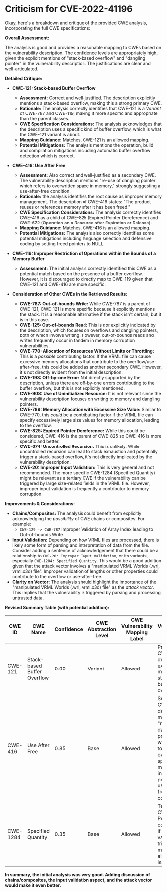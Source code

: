 # Criticism for CVE-2022-41196

Okay, here's a breakdown and critique of the provided CWE analysis, incorporating the full CWE specifications:

**Overall Assessment:**

The analysis is good and provides a reasonable mapping to CWEs based on the vulnerability description. The confidence levels are appropriately high, given the explicit mentions of "stack-based overflow" and "dangling pointer" in the vulnerability description. The justifications are clear and well-articulated.

**Detailed Critique:**

*   **CWE-121: Stack-based Buffer Overflow**
    *   **Assessment:** Correct and well-justified. The description explicitly mentions a stack-based overflow, making this a strong primary CWE.
    *   **Rationale:** The analysis correctly identifies that CWE-121 is a *Variant* of CWE-787 and CWE-119, making it more specific and appropriate than the parent classes.
    *   **CWE Specification Considerations:**  The analysis acknowledges that the description uses a specific kind of buffer overflow, which is what the CWE-121 variant is about.
    *   **Mapping Guidance:** Matches. CWE-121 is an allowed mapping.
    *   **Potential Mitigations:** The analysis mentions the operation, build and compilation mitigations including automatic buffer overflow detection which is correct.

*   **CWE-416: Use After Free**
    *   **Assessment:** Also correct and well-justified as a secondary CWE. The vulnerability description mentions "re-use of dangling pointer which refers to overwritten space in memory," strongly suggesting a use-after-free condition.
    *   **Rationale:** the analysis identifies the root cause as improper memory management. The description of CWE-416 states: "The product reuses or references memory after it has been freed."
    *   **CWE Specification Considerations:** The analysis correctly identifies CWE-416 as a child of CWE-825 (Expired Pointer Dereference) and CWE-672 (Operation on a Resource after Expiration or Release).
    *   **Mapping Guidance:** Matches. CWE-416 is an allowed mapping.
    *   **Potential Mitigations:** The analysis also correctly identifies some potential mitigations including language selection and defensive coding by setting freed pointers to NULL.

*   **CWE-119: Improper Restriction of Operations within the Bounds of a Memory Buffer**
    *   **Assessment:** The initial analysis correctly identified this CWE as a potential match based on the presence of a buffer overflow. However, it is discouraged to directly map to CWE-119 given that CWE-121 and CWE-416 are more specific.

*   **Consideration of Other CWEs in the Retrieved Results:**
    *   **CWE-787: Out-of-bounds Write:** While CWE-787 is a parent of CWE-121, CWE-121 is more specific because it explicitly mentions the stack. It is a reasonable alternative if the stack isn't certain, but it is in this case.
    *   **CWE-125: Out-of-bounds Read:** This is *not* explicitly indicated by the description, which focuses on overflows and dangling pointers, both of which involve writing. However, out-of-bounds reads and writes frequently occur in tandem in memory corruption vulnerabilities.
    *   **CWE-770: Allocation of Resources Without Limits or Throttling:** This is a *possible* contributing factor. If the VRML file can cause excessive memory allocations that contribute to the overflow/use-after-free, this could be added as another secondary CWE. However, it's not directly evident from the initial description.
    *   **CWE-193: Off-by-one Error:** Not directly supported by the description, unless there are off-by-one errors contributing to the buffer overflow, but this is not explicitly mentioned.
    *   **CWE-908: Use of Uninitialized Resource:** It is not relevant since the vulnerability description focuses on writing to memory and dangling pointers.
    *   **CWE-789: Memory Allocation with Excessive Size Value:** Similar to CWE-770, this *could* be a contributing factor if the VRML file can specify excessively large size values for memory allocation, leading to the overflow.
    *   **CWE-825: Expired Pointer Dereference:** While this could be considered, CWE-416 is the parent of CWE-825 so CWE-416 is more specific and better.
    *   **CWE-674: Uncontrolled Recursion:** This is unlikely. While uncontrolled recursion can lead to stack exhaustion and potentially trigger a stack-based overflow, it's not directly implicated by the vulnerability description.
    *   **CWE-20: Improper Input Validation:** This is very general and not recommended. The more specific CWE-1284 (Specified Quantity) might be relevant as a tertiary CWE if the vulnerability can be triggered by large size-related fields in the VRML file. However, improper input validation is frequently a contributor to memory corruption.

**Improvements & Considerations:**

*   **Chains/Composites:** The analysis could benefit from explicitly acknowledging the *possibility* of CWE chains or composites. For example:
    *   `CWE-129 -> CWE-787` Improper Validation of Array Index leading to Out-of-bounds Write
*   **Input Validation:** Depending on how VRML files are processed, there is likely some form of parsing and interpretation of data from the file. Consider adding a sentence of acknowledgement that there could be a relationship to `CWE-20: Improper Input Validation`, or its variants, especially `CWE-1284: Specified Quantity`. This would be a good addition given that the attack vector involves a "manipulated VRML Worlds (.wrl, vrml.x3d) file".  Improper validation of lengths or other properties could contribute to the overflow or use-after-free.
*   **Clarity on Vector:** The analysis should highlight the importance of the "manipulated VRML Worlds (.wrl, vrml.x3d) file" as the *attack vector*. This implies that the vulnerability is triggered by parsing and processing untrusted data.

**Revised Summary Table (with potential addition):**

| CWE ID  | CWE Name                             | Confidence | CWE Abstraction Level | CWE Vulnerability Mapping Label | CWE-Vulnerability Mapping Notes                                                                                                                                                                                                                                                           |
| ------- | ------------------------------------ | ---------- | --------------------- | ------------------------------- | --------------------------------------------------------------------------------------------------------------------------------------------------------------------------------------------------------------------------------------------------------------------------------------------- |
| CWE-121 | Stack-based Buffer Overflow          | 0.90       | Variant               | Allowed                         | Primary CWE. The description explicitly mentions a stack-based buffer overflow.                                                                                                                                                                                                                  |
| CWE-416 | Use After Free                       | 0.85       | Base                  | Allowed                         | Secondary CWE. The description mentions "re-use of dangling pointer which refers to overwritten space in memory," indicating a potential use-after-free condition.                                                                                                                               |
| CWE-1284 | Specified Quantity | 0.35 | Base | Allowed | Tertiary CWE. Possible contributor, if large size values can trigger memory allocation issues. |

**In summary, the initial analysis was very good. Adding discussion of chains/composites, the input validation aspect, and the attack vector would make it even better.**